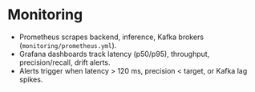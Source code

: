 # Monitoring

- Prometheus scrapes backend, inference, Kafka brokers (`monitoring/prometheus.yml`).
- Grafana dashboards track latency (p50/p95), throughput, precision/recall, drift alerts.
- Alerts trigger when latency > 120 ms, precision < target, or Kafka lag spikes.

